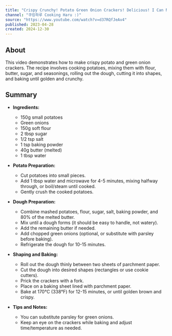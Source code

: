 ```yaml
---
title: "Crispy Crunchy! Potato Green Onion Crackers! Delicious! I Can Not Stop Eating It!"
channel: "쿠킹하루 Cooking Haru :)"
source: "https://www.youtube.com/watch?v=d37RQfJeAv4"
published: 2023-04-28
created: 2024-12-30
---
```


## About
This video demonstrates how to make crispy potato and green onion crackers.  The recipe involves cooking potatoes, mixing them with flour, butter, sugar, and seasonings, rolling out the dough, cutting it into shapes, and baking until golden and crunchy.
## Summary
- **Ingredients:**
    - 150g small potatoes
    - Green onions
    - 150g soft flour
    - 2 tbsp sugar
    - 1/2 tsp salt
    - 1 tsp baking powder
    - 40g butter (melted)
    - 1 tbsp water

- **Potato Preparation:**
    - Cut potatoes into small pieces.
    - Add 1 tbsp water and microwave for 4-5 minutes, mixing halfway through, or boil/steam until cooked.
    - Gently crush the cooked potatoes.

- **Dough Preparation:**
    - Combine mashed potatoes, flour, sugar, salt, baking powder, and 80% of the melted butter.
    - Mix until a dough forms (it should be easy to handle, not watery).
    - Add the remaining butter if needed.
    - Add chopped green onions (optional, or substitute with parsley before baking).
    - Refrigerate the dough for 10-15 minutes.

- **Shaping and Baking:**
    - Roll out the dough thinly between two sheets of parchment paper.
    - Cut the dough into desired shapes (rectangles or use cookie cutters).
    - Prick the crackers with a fork.
    - Place on a baking sheet lined with parchment paper.
    - Bake at 170°C (338°F) for 12-15 minutes, or until golden brown and crispy.

- **Tips and Notes:**
    - You can substitute parsley for green onions.
    - Keep an eye on the crackers while baking and adjust time/temperature as needed.